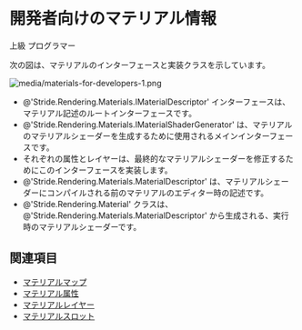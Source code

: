 # 開発者向けのマテリアル情報
<!--
# Materials for developers
-->

<span class="label label-doc-level">上級</span>
<span class="label label-doc-audience">プログラマー</span>
<!--
<span class="label label-doc-level">Advanced</span>
<span class="label label-doc-audience">Programmer</span>
-->

次の図は、マテリアルのインターフェースと実装クラスを示しています。
<!--
This diagram shows the Material interfaces and implementation classes:
-->

![media/materials-for-developers-1.png](media/materials-for-developers-1.png) 

- @'Stride.Rendering.Materials.IMaterialDescriptor' インターフェースは、マテリアル記述のルートインターフェースです。
- @'Stride.Rendering.Materials.IMaterialShaderGenerator' は、マテリアルのマテリアルシェーダーを生成するために使用されるメインインターフェースです。
- それぞれの属性とレイヤーは、最終的なマテリアルシェーダーを修正するためにこのインターフェースを実装します。
- @'Stride.Rendering.Materials.MaterialDescriptor' は、マテリアルシェーダーにコンパイルされる前のマテリアルのエディター時の記述です。
- @'Stride.Rendering.Material' クラスは、@'Stride.Rendering.Materials.MaterialDescriptor' から生成される、実行時のマテリアルシェーダーです。

<!--
- The interface @'Stride.Rendering.Materials.IMaterialDescriptor' is the root interface for a material description.
- The @'Stride.Rendering.Materials.IMaterialShaderGenerator' is the main interface used to generate a material shader of the material.
- Each attribute and layer implements this interface to modify the final material shader.
- The @'Stride.Rendering.Materials.MaterialDescriptor' is the editor-time description of the material before being compiled into a material shader.
- The @'Stride.Rendering.Material' class is the runtime material shader generated from the @'Stride.Rendering.Materials.MaterialDescriptor'
-->

## 関連項目
<!--
## See also
-->

- [マテリアルマップ](material-maps.md)
- [マテリアル属性](material-attributes.md)
- [マテリアルレイヤー](material-layers.md)
- [マテリアルスロット](material-slots.md)

<!--
- [Material maps](material-maps.md)
- [Material attributes](material-attributes.md)
- [Material layers](material-layers.md)
* [Material slots](material-slots.md)
-->
